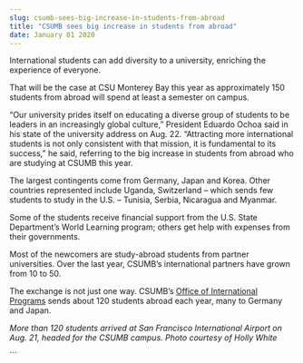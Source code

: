 ```yaml
---
slug: csumb-sees-big-increase-in-students-from-abroad
title: "CSUMB sees big increase in students from abroad"
date: January 01 2020
---
```


 
<p>
  International students can add diversity to a university, enriching the
  experience of everyone.
</p>
<p>
  That will be the case at CSU Monterey Bay this year as approximately 150
  students from abroad will spend at least a semester on campus.
</p>
<p>
  “Our university prides itself on educating a diverse group of students to be
  leaders in an increasingly global culture,” President Eduardo Ochoa said in
  his state of the university address on Aug. 22. “Attracting more international
  students is not only consistent with that mission, it is fundamental to its
  success,” he said, referring to the big increase in students from abroad who
  are studying at CSUMB this year.
</p>
<p>
  The largest contingents come from Germany, Japan and Korea. Other countries
  represented include Uganda, Switzerland – which sends few students to study in
  the U.S. – Tunisia, Serbia, Nicaragua and Myanmar.
</p>
<p>
  Some of the students receive financial support from the U.S. State
  Department’s World Learning program; others get help with expenses from their
  governments.
</p>
<p>
  Most of the newcomers are study-abroad students from partner universities.
  Over the last year, CSUMB’s international partners have grown from 10 to 50.
</p>
<p>
  The exchange is not just one way. CSUMB’s
  <a href="https://international.csumb.edu/">Office of International Programs</a>
  sends about 120 students abroad each year, many to Germany and Japan.
</p>
<p>
  <em
    >More than 120 students arrived at San Francisco International Airport on
    Aug. 21, headed for the CSUMB campus. Photo courtesy of Holly White</em
  >
</p>
```
